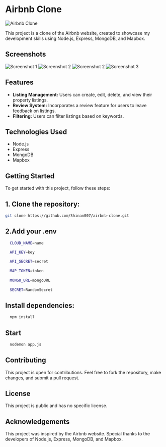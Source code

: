 # Airbnb Clone

![Airbnb Clone](/public//assets/Logo.svg)

This project is a clone of the Airbnb website, created to showcase my development skills using Node.js, Express, MongoDB, and Mapbox.

## Screenshots

![Screenshot 1](/public/assets/Landing.png)
![Screenshot 2](/public/assets/Creat.png)
![Screenshot 2](/public/assets/Show.png)
![Screenshot 3](/public/assets/Review.png)


## Features

- **Listing Management:** Users can create, edit, delete, and view their property listings.
- **Review System:** Incorporates a review feature for users to leave feedback on listings.
- **Filtering:** Users can filter listings based on keywords.

## Technologies Used

- Node.js
- Express
- MongoDB
- Mapbox

## Getting Started

To get started with this project, follow these steps:

## 1. Clone the repository:

   ```bash
   git clone https://github.com/Shinan007/airbnb-clone.git
   ```
   

## 2.Add your .env

```bash
  CLOUD_NAME=name

  API_KEY=key
  
  API_SECRET=secret
  
  MAP_TOKEN=token
  
  MONGO_URL=mongoURL
  
  SECRET=RandomSecret

  ```
 ## Install dependencies:

```bash
  npm install
```

## Start

```bash
  nodemon app.js
```
## Contributing

This project is open for contributions. Feel free to fork the repository, make changes, and submit a pull request.

## License
This project is public and has no specific license.

## Acknowledgements

This project was inspired by the Airbnb website.
Special thanks to the developers of Node.js, Express, MongoDB, and Mapbox.




